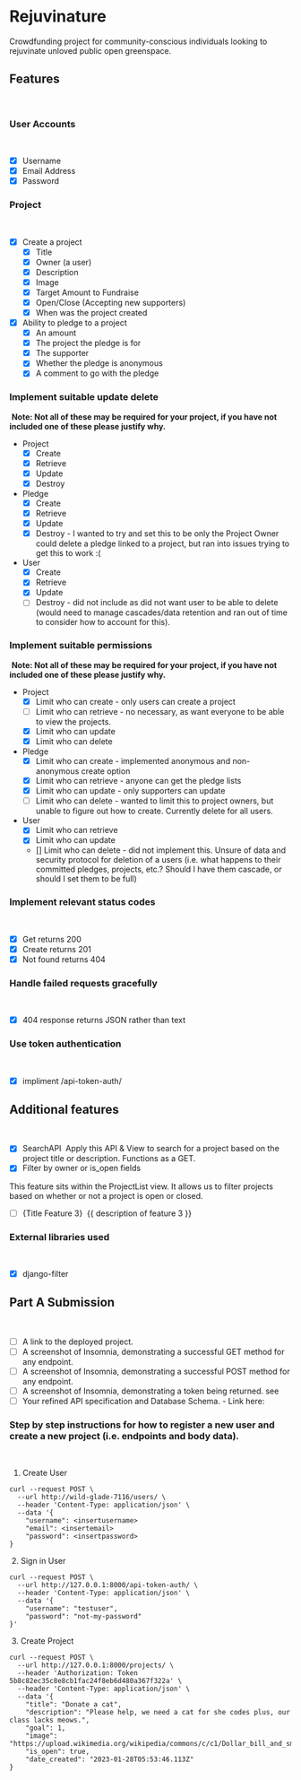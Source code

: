 # Rejuvinature

Crowdfunding project for community-conscious individuals looking to rejuvinate unloved public open greenspace.
​
## Features
​
### User Accounts
​
- [X] Username
- [X] Email Address
- [X] Password
​
### Project
​
- [X] Create a project
  - [X] Title
  - [X] Owner (a user)
  - [X] Description
  - [X] Image
  - [X] Target Amount to Fundraise
  - [X] Open/Close (Accepting new supporters)
  - [X] When was the project created
- [X] Ability to pledge to a project
  - [X] An amount
  - [X] The project the pledge is for
  - [X] The supporter
  - [X] Whether the pledge is anonymous
  - [X] A comment to go with the pledge
  
### Implement suitable update delete
​
**Note: Not all of these may be required for your project, if you have not included one of these please justify why.**
​
- Project
  - [X] Create
  - [X] Retrieve
  - [X] Update
  - [X] Destroy

- Pledge
  - [X] Create
  - [X] Retrieve
  - [X] Update
  - [X] Destroy - I wanted to try and set this to be only the Project Owner could delete a pledge linked to a project, but ran into issues trying to get this to work :(

- User
  - [X] Create
  - [X] Retrieve
  - [X] Update
  - [ ] Destroy - did not include as did not want user to be able to delete (would need to manage cascades/data retention and ran out of time to consider how to account for this).
​
### Implement suitable permissions
​
**Note: Not all of these may be required for your project, if you have not included one of these please justify why.**
​
- Project
  - [X] Limit who can create - only users can create a project
  - [ ] Limit who can retrieve - no necessary, as want everyone to be able to view the projects.
  - [X] Limit who can update 
  - [X] Limit who can delete 
- Pledge
  - [X] Limit who can create - implemented anonymous and non-anonymous create option
  - [X] Limit who can retrieve - anyone can get the pledge lists
  - [X] Limit who can update - only supporters can update
  - [ ] Limit who can delete - wanted to limit this to project owners, but unable to figure out how to create. Currently delete for all users.
- User
  - [X] Limit who can retrieve
  - [X] Limit who can update
  - [] Limit who can delete - did not implement this. Unsure of data and security protocol for deletion of a users (i.e. what happens to their committed pledges, projects, etc.? Should I have them cascade, or should I set them to be full)
​
### Implement relevant status codes
​
- [X] Get returns 200
- [X] Create returns 201
- [X] Not found returns 404
​
### Handle failed requests gracefully 
​
- [X] 404 response returns JSON rather than text
​
### Use token authentication
​
- [X] impliment /api-token-auth/
​
## Additional features
​
- [X] SearchAPI
​
Apply this API & View to search for a project based on the project title or description. Functions as a GET.
​
- [X] Filter by owner or is_open fields

This feature sits within the ProjectList view. It allows us to filter projects based on whether or not a project is open or closed.
​
- [ ] {Title Feature 3}
​
{{ description of feature 3 }}
​
### External libraries used
​
- [X] django-filter
​
​
## Part A Submission
​
- [ ] A link to the deployed project. 
- [ ] A screenshot of Insomnia, demonstrating a successful GET method for any endpoint.
- [ ] A screenshot of Insomnia, demonstrating a successful POST method for any endpoint.
- [ ] A screenshot of Insomnia, demonstrating a token being returned. see 
- [ ] Your refined API specification and Database Schema. - Link here: 
​
### Step by step instructions for how to register a new user and create a new project (i.e. endpoints and body data).
​
1. Create User
​
```shell
curl --request POST \
  --url http://wild-glade-7116/users/ \
  --header 'Content-Type: application/json' \
  --data '{
	"username": <insertusername>
	"email": <insertemail>
	"password": <insertpassword>
}
```
​
2. Sign in User
​
```shell
curl --request POST \
  --url http://127.0.0.1:8000/api-token-auth/ \
  --header 'Content-Type: application/json' \
  --data '{
	"username": "testuser",
	"password": "not-my-password"
}'
```
​
3. Create Project
​
```shell
curl --request POST \
  --url http://127.0.0.1:8000/projects/ \
  --header 'Authorization: Token 5b8c82ec35c8e8cb1fac24f8eb6d480a367f322a' \
  --header 'Content-Type: application/json' \
  --data '{
	"title": "Donate a cat",
	"description": "Please help, we need a cat for she codes plus, our class lacks meows.",
	"goal": 1,
	"image": "https://upload.wikimedia.org/wikipedia/commons/c/c1/Dollar_bill_and_small_change.jpg",
	"is_open": true,
	"date_created": "2023-01-28T05:53:46.113Z"
}

